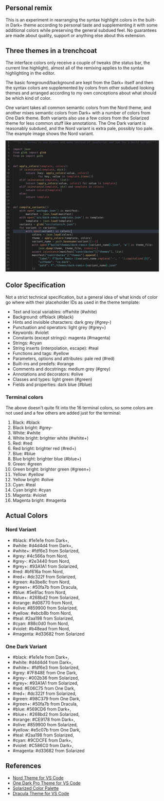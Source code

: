 ## Personal remix

This is an experiment in rearranging the syntax highlight colors in the built-in Dark+ theme according to personal taste and supplementing it with some additional colors while preserving the general subdued feel. No guarantees are made about quality, support or anything else about this extension.  

## Three themes in a trenchcoat

The interface colors only receive a couple of tweaks (the status bar, the current line highlight), almost all of the remixing applies to the syntax highlighting in the editor.

The basic foreground/background are kept from the Dark+ itself and then the syntax colors are supplemented by colors from other subdued looking themes and arranged according to my own conceptions about what should be which kind of color. 

One variant takes all common semantic colors from the Nord theme, and another mixes semantic colors from Dark+ with a number of colors from One Dark theme. Both variants also use a few colors from the Solarized theme for less common stuff like annotations. The One Dark variant is reasonably subdued, and the Nord variant is extra pale, possibly too pale. The example image shows the Nord variant.

![Example (Nord Variant)](https://raw.githubusercontent.com/daydev/vscode-dark-remix/master/screen-nord.png)

## Color Specification

Not a strict technical specification, but a general idea of what kinds of color go where with their placeholder IDs as used in the theme template:

- Text and local variables: offwhite (#white)
- Background: offblack (#black)
- Hints and invisible characters: dark grey (#grey-)
- Punctuation and operators: light grey (#grey+)
- Keywords: #violet
- Constants (except strings): magenta (#magenta)
- Strings: #cyan
- String inserts (interpolation, escape): #teal
- Functions and tags: #yellow
- Parameters, options and attributes: pale red (#red)
- Built-ins and predefs: #orange
- Comments and docstrings: medium grey (#grey)
- Annotations and decorators: #olive 
- Classes and types: light green (#green)
- Fields and properties: dark blue (#blue)

### Terminal colors

The above doesn't quite fit into the 16 terminal colors, so some colors are not used and a few others are added just for the terminal:

1. Black: #black
2. Black bright: #grey-
3. White: #white
4. White bright: brighter white (#white+)
5. Red: #red
6. Red bright: brighter red (#red+)
7. Blue: #blue
8. Blue bright: brighter blue (#blue+)
9. Green: #green
10. Green bright: brighter green (#green+)
11. Yellow: #yellow
12. Yellow bright: #olive
13. Cyan: #teal
14. Cyan bright: #cyan
15. Magenta: #violet
16. Magenta bright: #magenta


## Actual Colors

### Nord Variant


- #black: #1e1e1e from Dark+, 
- #white: #d4d4d4 from Dark+,
- #white+: #fdf6e3 from Solarized,
- #grey: #4c566a from Nord,
- #grey-: #2e3440 from Nord,
- #grey+: #93A1A1 from Solarized,
- #red: #bf616a from Nord,
- #red+: #dc322f from Solarized,
- #green: #a3be8c from Nord,
- #green+: #50fa7b from Dracula,
- #blue: #5e81ac from Nord,
- #blue+: #268bd2 from Solarized,
- #orange: #d08770 from Nord,
- #olive: #859900 from Solarized,
- #yellow: #ebcb8b from Nord,
- #teal: #2aa198 from Solarized,
- #cyan: #88c0d0 from Nord,
- #violet: #b48ead from Nord,
- #magenta: #d33682 from Solarized

### One Dark Variant

- #black: #1e1e1e from Dark+,
- #white: #d4d4d4 from Dark+,
- #white+: #fdf6e3 from Solarized,
- #grey: #7F848E from One Dark,
- #grey-: #002b36 from Solarized,
- #grey+: #93A1A1 from Solarized,
- #red: #E06C75 from One Dark,
- #red+: #dc322f from Solarized,
- #green: #98C379 from One Dark,
- #green+: #50fa7b from Dracula,
- #blue: #569CD6 from Dark+,
- #blue+: #268bd2 from Solarized,
- #orange: #CE9178 from Dark+,
- #olive: #859900 from Solarized,
- #yellow: #e5c07b from One Dark,
- #teal: #2aa198 from Solarized,
- #cyan: #9CDCFE from Dark+,
- #violet: #C586C0 from Dark+,
- #magenta: #d33682 from Solarized

## References

- [Nord Theme for VS Code](https://github.com/arcticicestudio/nord-visual-studio-code)
- [One Dark Pro Theme for VS Code](https://github.com/Binaryify/OneDark-Pro)
- [Solarized Color Palette](https://ethanschoonover.com/solarized/)
- [Dracula Theme for VS Code](https://github.com/dracula/visual-studio-code)